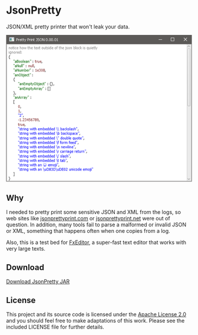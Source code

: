 # JsonPretty

JSON/XML pretty printer that won't leak your data.

![screenshot](https://github.com/andy-goryachev/JsonPretty/blob/master/doc/screenshot.png)

## Why

I needed to pretty print some sensitive JSON and XML from the logs, so web sites like
[jsonprettyprint.com](http://jsonprettyprint.com/)
or
[jsonprettyprint.net](http://jsonprettyprint.net/) were out of question.  In addition, many tools fail to parse a malformed or invalid
JSON or XML, something that happens often when one copies from a log.

Also, this is a test bed for 
[FxEditor](https://github.com/andy-goryachev/FxEditor),
a super-fast text editor that works with very large texts. 

## Download

[Download JsonPretty JAR](https://github.com/andy-goryachev/JsonPretty/raw/master/release/JsonPretty.jar)

## License

This project and its source code is licensed under the [Apache License 2.0](http://www.apache.org/licenses/LICENSE-2.0) and you should feel free to make adaptations of this work. Please see the included LICENSE file for further details.
